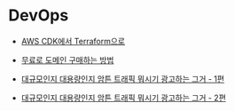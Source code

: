 # DevOps

- [AWS CDK에서 Terraform으로](https://tech.inflab.com/202202-aws-cdk-to-terraform/)

- [무료로 도메인 구매하는 방법](https://www.youtube.com/watch?v=-MbyMN9dpPw)

- [대규모인지 대용량인지 암튼 트래픽 뭐시기 광고하는 그거 - 1편](https://velog.io/@juunini/traffic-zergling-blood-1)

- [대규모인지 대용량인지 암튼 트래픽 뭐시기 광고하는 그거 - 2편](https://velog.io/@juunini/traffic-zergling-blood-2)
